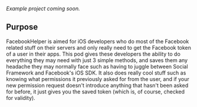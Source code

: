 _Example project coming soon._

Purpose
--------------

FacebookHelper is aimed for iOS developers who do most of the Facebook related stuff on their servers and only really need to get the Facebook token of a user in their apps. This pod gives these developers the ability to do everything they may need with just 3 simple methods, and saves them any headache they may normally face such as having to juggle between Social Framework and Facebook's iOS SDK. It also does really cool stuff such as knowing what permissions it previously asked for from the user, and if your new permission request doesn't introduce anything that hasn't been asked for before, it just gives you the saved token (which is, of course, checked for validity).